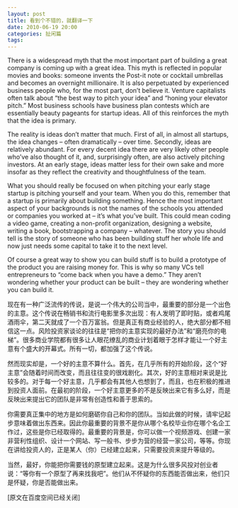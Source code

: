 ```yaml
---
layout: post
title: 看到个不错的，就翻译一下
date: 2010-06-19 20:00
categories: 扯闲篇
tags: 
---
```



There is a widespread myth that the most important part of building a great company is coming up with a great idea.  This myth is reflected in popular movies and books: someone invents the Post-it note or cocktail umbrellas and becomes an overnight millionaire.  It is also perpetuated by experienced business people who, for the most part, don’t believe it. Venture capitalists often talk about “the best way to pitch your idea” and “honing your elevator pitch.”  Most business schools have business plan contests which are essentially beauty pageants for startup ideas.  All of this reinforces the myth that the idea is primary.

<!-- more -->



The reality is ideas don’t matter that much.  First of all, in almost all startups, the idea changes – often dramatically – over time. Secondly, ideas are relatively abundant. For every decent idea there are very likely other people who’ve also thought of it, and, surprisingly often, are also actively pitching investors. At an early stage, ideas matter less for their own sake and more insofar as they reflect the creativity and thoughtfulness of the team.

What you should really be focused on when pitching your early stage startup is pitching yourself and your team.  When you do this, remember that a startup is primarily about building something.  Hence the most important aspect of your backgrounds is not the names of the schools you attended or companies you worked at – it’s what you’ve built.  This could mean coding a video game, creating a non-profit organization, designing a website, writing a book, bootstrapping a company – whatever.  The story you should tell is the story of someone who has been building stuff her whole life and now just needs some capital to take it to the next level.

Of course a great way to show you can build stuff is to build a prototype of the product you are raising money for.  This is why so many VCs tell entrepreneurs to “come back when you have a demo.”  They aren’t wondering whether your product can be built – they are wondering whether you can build it.

现在有一种广泛流传的传说，是说一个伟大的公司当中，最重要的部分是一个出色的主意。这个传说在畅销书和流行电影里多次出现：有人发明了即时贴，或者鸡尾酒雨伞，第二天就成了一个百万富翁。但是真正有商业经验的人，绝大部分都不相信这一点。风险投资家谈论的往往是“把你的主意实现的最好办法”和“磨亮你的电梯”。很多商业学院都有很多让人眼花缭乱的商业计划着眼于怎样才能让一个好主意有个盛大的开幕式。所有一切，都加强了这个传说。

然而现实却是，一个好的主意不算什么。首先，在几乎所有的开始阶段，这个“好主意”会随着时间而改变，而且往往变的很戏剧化。其次，好的主意相对来说是比较多的。对于每一个好主意，几乎都会有其他人也想到了，而且，也在积极的推进到投资人面前。在最初的阶段，一个好主意更多的不是反映出来它有多么好，而是反映出来提出它的团队是非常有创造性和善于思索的。

你需要真正集中的地方是如何磨砺你自己和你的团队。当如此做的时候，请牢记起步意味着做出东西来。因此你最重要的背景不是你从哪个名校毕业你在哪个名企工作过，这些是你已经取得的。最重要的背景是，你可以做一个视频游戏、创建一家非营利性组织、设计一个网站、写一般书、步步为营的经营一家公司，等等。你现在讲给投资人的，正是某人（你）已经建立起来，只需要投资来提升等级的。

当然，最好，你能把你需要钱的原型建立起来。这是为什么很多风投对创业者说：“等你有一个原型了再来找我吧”。他们从不怀疑你的东西能否做出来，他们只是怀疑，你是否能做出来。

[原文在百度空间已经关闭]

